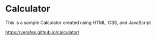 # Сalculator 
This is a sample Сalculator created using HTML, CSS, and JavaScript

https://verafes.github.io/calculator/
